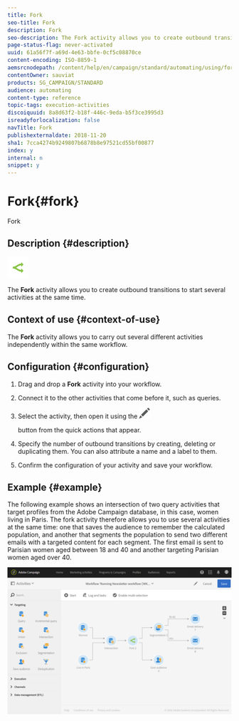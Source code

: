 ```yaml
---
title: Fork
seo-title: Fork
description: Fork
seo-description: The Fork activity allows you to create outbound transitions to start several activities at the same time.
page-status-flag: never-activated
uuid: 61a56f7f-a69d-4e63-bbfe-0cf5c08870ce
content-encoding: ISO-8859-1
aemsrcnodepath: /content/help/en/campaign/standard/automating/using/fork
contentOwner: sauviat
products: SG_CAMPAIGN/STANDARD
audience: automating
content-type: reference
topic-tags: execution-activities
discoiquuid: 8a8d63f2-b18f-446c-9eda-b5f3ce3995d3
isreadyforlocalization: false
navTitle: Fork
publishexternaldate: 2018-11-20
sha1: 7cca4274b9249807b6878b8e97521cd55bf00877
index: y
internal: n
snippet: y
---
```


# Fork{#fork}

Fork

## Description {#description}

![](assets/fork.png)

The **Fork** activity allows you to create outbound transitions to start several activities at the same time.

## Context of use {#context-of-use}

The **Fork** activity allows you to carry out several different activities independently within the same workflow.

## Configuration {#configuration}

1. Drag and drop a **Fork** activity into your workflow.
1. Connect it to the other activities that come before it, such as queries.
1. Select the activity, then open it using the  ![](assets/edit_darkgrey-24px.png)

   button from the quick actions that appear.
1. Specify the number of outbound transitions by creating, deleting or duplicating them. You can also attribute a name and a label to them.
1. Confirm the configuration of your activity and save your workflow.

## Example {#example}

The following example shows an intersection of two query activities that target profiles from the Adobe Campaign database, in this case, women living in Paris. The fork activity therefore allows you to use several activities at the same time: one that saves the audience to remember the calculated population, and another that segments the population to send two different emails with a targeted content for each segment. The first email is sent to Parisian women aged between 18 and 40 and another targeting Parisian women aged over 40.

![](assets/wkf_fork_example.png)

